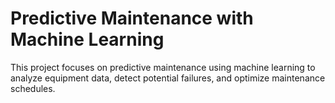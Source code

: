 # Predictive Maintenance with Machine Learning

This project focuses on predictive maintenance using machine learning to analyze equipment data, detect potential failures, and optimize maintenance schedules.
